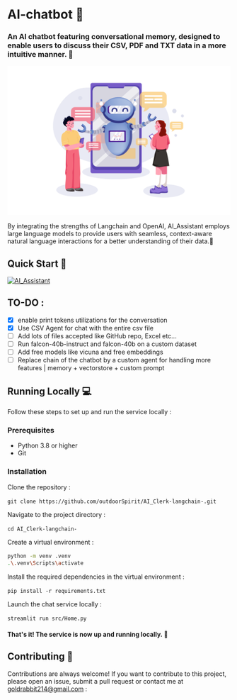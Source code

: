 # AI-chatbot 🤖


### An AI chatbot featuring conversational memory, designed to enable users to discuss their CSV, PDF and TXT data in a more intuitive manner. 📄
![AI_Assistant](AI_Assistant.png)

By integrating the strengths of Langchain and OpenAI, AI_Assistant employs large language models to provide users with seamless, 
context-aware natural language interactions for a better understanding of their data.🧠
## Quick Start 🚀

[![AI_Assistant](https://img.shields.io/static/v1?label=AI_Assistant&message=Visit%20Website&color=ffffff&labelColor=ADD8E6&style=for-the-badge)](https://ahmedewis-ai-assistant-srchome-jfcir5.streamlit.app/)


## TO-DO :
- [x] enable print tokens utilizations for the conversation
- [x] Use CSV Agent for chat with the entire csv file
- [ ] Add lots of files accepted like GitHub repo, Excel etc...
- [ ] Run falcon-40b-instruct and falcon-40b on a custom dataset
- [ ] Add free models like vicuna and free embeddings
- [ ] Replace chain of the chatbot by a custom agent for handling more features | memory + vectorstore + custom prompt

## Running Locally 💻
Follow these steps to set up and run the service locally :

### Prerequisites
- Python 3.8 or higher
- Git

### Installation
Clone the repository :

`git clone https://github.com/outdoorSpirit/AI_Clerk-langchain-.git`


Navigate to the project directory :

`cd AI_Clerk-langchain-`


Create a virtual environment :
```bash
python -m venv .venv
.\.venv\Scripts\activate
```

Install the required dependencies in the virtual environment :

`pip install -r requirements.txt`


Launch the chat service locally :

`streamlit run src/Home.py`

#### That's it! The service is now up and running locally. 🤗

## Contributing 🙌
Contributions are always welcome! If you want to contribute to this project, please open an issue, submit a pull request or contact me at goldrabbit214@gmail.com :


